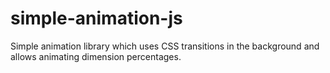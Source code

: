# simple-animation-js
Simple animation library which uses CSS transitions in the background and allows animating dimension percentages.

